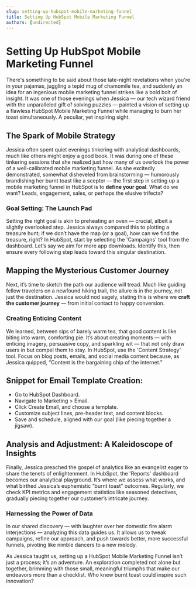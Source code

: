```yaml
---
slug: setting-up-hubspot-mobile-marketing-funnel
title: Setting Up HubSpot Mobile Marketing Funnel
authors: [undirected]
---
```


# Setting Up HubSpot Mobile Marketing Funnel

There's something to be said about those late-night revelations when you're in your pajamas, juggling a tepid mug of chamomile tea, and suddenly an idea for an ingenious mobile marketing funnel strikes like a bold bolt of insight. It was one of those evenings when Jessica — our tech wizard friend with the unparalleled gift of solving puzzles — painted a vision of setting up a flawless HubSpot Mobile Marketing Funnel while managing to burn her toast simultaneously. A peculiar, yet inspiring sight.

## The Spark of Mobile Strategy

Jessica often spent quiet evenings tinkering with analytical dashboards, much like others might enjoy a good book. It was during one of these tinkering sessions that she realized just how many of us overlook the power of a well-calibrated mobile marketing funnel. As she excitedly demonstrated, somewhat disheveled from brainstorming — humorously brandishing her burnt toast like a scepter — the first step in setting up a mobile marketing funnel in HubSpot is to **define your goal**. What do we want? Leads, engagement, sales, or perhaps the elusive trifecta?

### Goal Setting: The Launch Pad

Setting the right goal is akin to preheating an oven — crucial, albeit a slightly overlooked step. Jessica always compared this to plotting a treasure hunt; if we don’t have the map (or a goal), how can we find the treasure, right? In HubSpot, start by selecting the 'Campaigns' tool from the dashboard. Let’s say we aim for more app downloads. Identify this, then ensure every following step leads toward this singular destination.

## Mapping the Mysterious Customer Journey

Next, it’s time to sketch the path our audience will tread. Much like guiding fellow travelers on a newfound hiking trail, the allure is in the journey, not just the destination. Jessica would nod sagely, stating this is where we **craft the customer journey** — from initial contact to happy conversion.

### Creating Enticing Content

We learned, between sips of barely warm tea, that good content is like biting into warm, comforting pie. It’s about creating moments — with enticing imagery, persuasive copy, and sparkling wit — that not only draw users in but compel them to stay. In HubSpot, use the 'Content Strategy' tool. Focus on blog posts, emails, and social media content because, as Jessica quipped, “Content is the bargaining chip of the internet.”


## Snippet for Email Template Creation:

- Go to HubSpot Dashboard.
- Navigate to Marketing > Email.
- Click Create Email, and choose a template.
- Customize subject lines, pre-header text, and content blocks.
- Save and schedule, aligned with our goal (like piecing together a jigsaw).


## Analysis and Adjustment: A Kaleidoscope of Insights

Finally, Jessica preached the gospel of analytics like an evangelist eager to share the tenets of enlightenment. In HubSpot, the 'Reports' dashboard becomes our analytical playground. It’s where we assess what works, and what birthed Jessica’s euphemistic “burnt toast” outcomes. Regularly, we check KPI metrics and engagement statistics like seasoned detectives, gradually piecing together our customer’s intricate journey.

### Harnessing the Power of Data

In our shared discovery — with laughter over her domestic fire alarm interjections — analyzing this data guides us. It allows us to tweak campaigns, refine our approach, and push towards better, more successful funnels, pivoting like nimble dancers to a new melody.

As Jessica taught us, setting up a HubSpot Mobile Marketing Funnel isn’t just a process; it’s an adventure. An exploration completed not alone but together, brimming with those small, meaningful triumphs that make our endeavors more than a checklist. Who knew burnt toast could inspire such innovation?